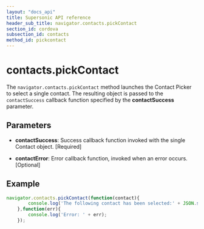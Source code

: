 ```yaml
---
layout: "docs_api"
title: Supersonic API reference
header_sub_title: navigator.contacts.pickContact
section_id: cordova
subsection_id: contacts
method_id: pickcontact
---
```


# contacts.pickContact

The `navigator.contacts.pickContact` method launches the Contact Picker to select a single contact.
The resulting object is passed to the `contactSuccess` callback
function specified by the __contactSuccess__ parameter.

## Parameters

- __contactSuccess__: Success callback function invoked with the single Contact object. [Required]

- __contactError__: Error callback function, invoked when an error occurs. [Optional]

## Example

```javascript
navigator.contacts.pickContact(function(contact){
        console.log('The following contact has been selected:' + JSON.stringify(contact));
    },function(err){
        console.log('Error: ' + err);
    });
```
